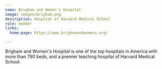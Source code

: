 ```yaml
---
name: Brugham and Women's Hospital
image: images/brigham.png
description: Hospital of Harvard Medical School
role: member
links:
  home-page: https://www.brighamandwomens.org/

---
```


Brigham and Women's Hospital is one of the top hospitals in America with more than 790 beds, and a premier teaching hospital of Harvard Medical School.
